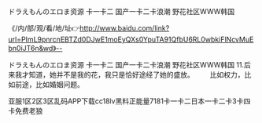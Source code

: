 ドラえもんのエロま资源
卡一卡二
国产一卡二卡浪潮
野花社区WWW韩国


《/内/部/观/看/地/址👉http://www.baidu.com/link?url=PImL9pnrcnEBTZd0DJwE1moEyQXs0YpuTA91QfbU6RL0wbkiFlNcvMuEbn0iJT6n&wd》--

ドラえもんのエロま资源
卡一卡二
国产一卡二卡浪潮
野花社区WWW韩国
	11.后来我才知道，她并不是我的花，我只是恰好途经了她的盛放。
　　比如权力，比如前途，比如婚姻问题。





亚服1区2区3区乱码APP下载cc18lv黑料正能量7181卡一卡二日本一卡二卡3卡四卡免费老狼

